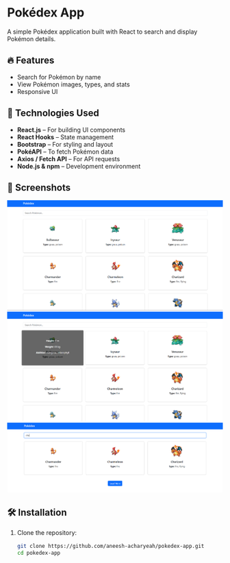 # Pokédex App  

A simple Pokédex application built with React to search and display Pokémon details.  

## 🔥 Features  
- Search for Pokémon by name  
- View Pokémon images, types, and stats  
- Responsive UI  

## 🚀 Technologies Used  
- **React.js** – For building UI components  
- **React Hooks** – State management  
- **Bootstrap** – For styling and layout  
- **PokéAPI** – To fetch Pokémon data  
- **Axios / Fetch API** – For API requests  
- **Node.js & npm** – Development environment  

## 📸 Screenshots  
![Pokédex Screenshot](https://github.com/aneesh-acharyeah/pokedex-app/blob/master/pokedex-1.png)  
![Pokédex Screenshot](https://github.com/aneesh-acharyeah/pokedex-app/blob/master/pokedex-2.png)  
![Pokédex Screenshot](https://github.com/aneesh-acharyeah/pokedex-app/blob/master/pokedex-3.png)  

## 🛠 Installation  
1. Clone the repository:  
   ```bash
   git clone https://github.com/aneesh-acharyeah/pokedex-app.git
   cd pokedex-app
